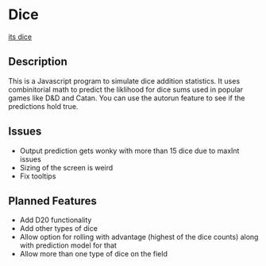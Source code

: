 # Dice
[its dice](https://gestalt404.github.io/Dice/base.html)

## Description
This is a Javascript program to simulate dice addition statistics.
It uses combinitorial math to predict the liklihood for dice sums used in popular games like D&D and Catan.
You can use the autorun feature to see if the predictions hold true.


## Issues
- Output prediction gets wonky with more than 15 dice due to maxInt issues
- Sizing of the screen is weird
- Fix tooltips

## Planned Features
- Add D20 functionality
- Add other types of dice
- Allow option for rolling with advantage (highest of the dice counts) along with prediction model for that
- Allow more than one type of dice on the field
